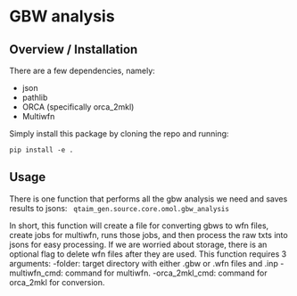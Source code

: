 # GBW analysis

## Overview / Installation
There are a few dependencies, namely: 
- json
- pathlib
- ORCA (specifically orca_2mkl)
- Multiwfn

Simply install this package by cloning the repo and running: 
```
pip install -e .
```

## Usage
There is one function that performs all the gbw analysis we need and saves results to jsons: 
<code> qtaim_gen.source.core.omol.gbw_analysis </code> 

In short, this function will create a file for converting gbws to wfn files, create jobs for multiwfn, runs those jobs, and then process the raw txts into jsons for easy processing. If we are worried about storage, there is an optional flag to delete wfn files after they are used. This function requires 3 arguments: 
    -folder: target directory with either .gbw or .wfn files and .inp
    -multiwfn_cmd: command for multiwfn.
    -orca_2mkl_cmd: command for orca_2mkl for conversion.

